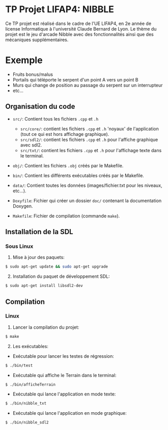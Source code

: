 # TP Projet LIFAP4: NIBBLE
Ce TP projet est réalisé dans le cadre de l'UE LIFAP4, en 2e année de license Informatique à l'université Claude Bernard de Lyon.
Le thème du projet est le jeu d'arcade Nibble avec des fonctionnalités ainsi que des mécaniques supplémentaires.

# Exemple 
- Fruits bonus/malus 
- Portails qui téléporte le serpent d'un point A vers un point B
- Murs qui change de position au passage du serpent sur un interrupteur 
- etc...

## Organisation du code

- `src/`: Contient tous les fichiers `.cpp` et `.h`
    - `src/core/`: contient les fichiers `.cpp` et `.h` 'noyaux' de l'application (tout ce qui est hors affichage graphique).
    - `src/sdl2/`: contient les fichiers `.cpp` et `.h` pour l'affiche graphique avec sdl2.
    - `src/txt/`: contient les fichiers `.cpp` et `.h` pour l'affichage texte dans le terminal.
    

- `obj/`: Contient les fichiers `.obj` créés par le Makefile.

- `bin/`: Contient les différents exécutables créés par le Makefile.

- `data/`: Contient toutes les données (images/fichier.txt pour les niveaux, etc...).

- `Doxyfile`: Fichier qui créer un dossier `doc/` contenant la documentation Doxygen.

- `Makefile`: Fichier de compilation (commande `make`).

## Installation de la SDL 

### Sous Linux 

1. Mise à jour des paquets:

```bash
$ sudo apt-get update && sudo apt-get upgrade
```

2. Installation du paquet de développement SDL:

```bash
$ sudo apt-get install libsdl2-dev
```

## Compilation 

### Linux

1. Lancer la compilation du projet:

```bash
$ make 
```

2. Les exécutables:

- Exécutable pour lancer les testes de régression:

```bash
$ ./bin/test 
```

- Exécutable qui affiche le Terrain dans le terminal:

```bash
$ ./bin/afficheTerrain
```
- Exécutable qui lance l'application en mode texte:

```bash
$ ./bin/nibble_txt
```

- Exécutable qui lance l'application en mode graphique:

```bash
$ ./bin/nibble_sdl2
```

